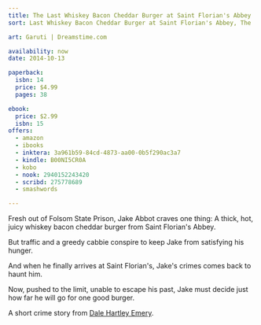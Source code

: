 ```yaml
---
title: The Last Whiskey Bacon Cheddar Burger at Saint Florian's Abbey
sort: Last Whiskey Bacon Cheddar Burger at Saint Florian's Abbey, The

art: Garuti | Dreamstime.com

availability: now
date: 2014-10-13

paperback:
  isbn: 14
  price: $4.99
  pages: 38

ebook:
  price: $2.99
  isbn: 15
offers:
  - amazon
  - ibooks
  - inktera: 3a961b59-84cd-4873-aa00-0b5f290ac3a7
  - kindle: B00NI5CR0A
  - kobo
  - nook: 2940152243420
  - scribd: 275778689
  - smashwords

---
```

Fresh out of Folsom State Prison,
Jake Abbot craves one thing:
A thick, hot, juicy whiskey bacon cheddar burger
from Saint Florian's Abbey.

But traffic and a greedy cabbie
conspire to keep Jake from satisfying his hunger.

And when he finally arrives at Saint Florian's,
Jake's crimes comes back to haunt him.

Now,
pushed to the limit,
unable to escape his past,
Jake must decide
just how far he will go
for one good burger.

A short crime story
from [Dale Hartley Emery](http://dalehartleyemery.com/).
